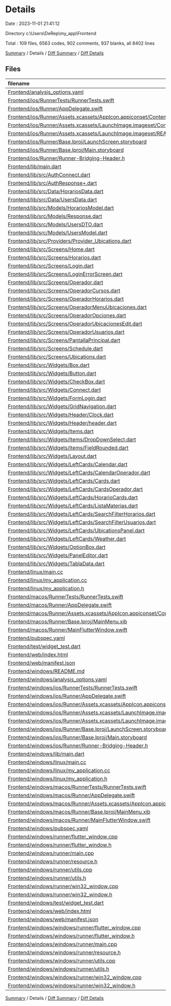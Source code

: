 # Details

Date : 2023-11-01 21:41:12

Directory c:\\Users\\DeRep\\my_app\\Frontend

Total : 109 files,  6563 codes, 902 comments, 937 blanks, all 8402 lines

[Summary](results.md) / Details / [Diff Summary](diff.md) / [Diff Details](diff-details.md)

## Files
| filename | language | code | comment | blank | total |
| :--- | :--- | ---: | ---: | ---: | ---: |
| [Frontend/analysis_options.yaml](/Frontend/analysis_options.yaml) | YAML | 3 | 23 | 4 | 30 |
| [Frontend/ios/RunnerTests/RunnerTests.swift](/Frontend/ios/RunnerTests/RunnerTests.swift) | Swift | 7 | 2 | 4 | 13 |
| [Frontend/ios/Runner/AppDelegate.swift](/Frontend/ios/Runner/AppDelegate.swift) | Swift | 12 | 0 | 2 | 14 |
| [Frontend/ios/Runner/Assets.xcassets/AppIcon.appiconset/Contents.json](/Frontend/ios/Runner/Assets.xcassets/AppIcon.appiconset/Contents.json) | JSON | 122 | 0 | 1 | 123 |
| [Frontend/ios/Runner/Assets.xcassets/LaunchImage.imageset/Contents.json](/Frontend/ios/Runner/Assets.xcassets/LaunchImage.imageset/Contents.json) | JSON | 23 | 0 | 1 | 24 |
| [Frontend/ios/Runner/Assets.xcassets/LaunchImage.imageset/README.md](/Frontend/ios/Runner/Assets.xcassets/LaunchImage.imageset/README.md) | Markdown | 3 | 0 | 2 | 5 |
| [Frontend/ios/Runner/Base.lproj/LaunchScreen.storyboard](/Frontend/ios/Runner/Base.lproj/LaunchScreen.storyboard) | XML | 36 | 1 | 1 | 38 |
| [Frontend/ios/Runner/Base.lproj/Main.storyboard](/Frontend/ios/Runner/Base.lproj/Main.storyboard) | XML | 25 | 1 | 1 | 27 |
| [Frontend/ios/Runner/Runner-Bridging-Header.h](/Frontend/ios/Runner/Runner-Bridging-Header.h) | C++ | 1 | 0 | 1 | 2 |
| [Frontend/lib/main.dart](/Frontend/lib/main.dart) | Dart | 63 | 5 | 9 | 77 |
| [Frontend/lib/src/AuthConnect.dart](/Frontend/lib/src/AuthConnect.dart) | Dart | 43 | 35 | 31 | 109 |
| [Frontend/lib/src/AuthResponse+.dart](/Frontend/lib/src/AuthResponse+.dart) | Dart | 10 | 0 | 2 | 12 |
| [Frontend/lib/src/Data/HorariosData.dart](/Frontend/lib/src/Data/HorariosData.dart) | Dart | 18 | 1 | 5 | 24 |
| [Frontend/lib/src/Data/UsersData.dart](/Frontend/lib/src/Data/UsersData.dart) | Dart | 19 | 2 | 11 | 32 |
| [Frontend/lib/src/Models/HorariosModel.dart](/Frontend/lib/src/Models/HorariosModel.dart) | Dart | 47 | 0 | 4 | 51 |
| [Frontend/lib/src/Models/Response.dart](/Frontend/lib/src/Models/Response.dart) | Dart | 26 | 0 | 8 | 34 |
| [Frontend/lib/src/Models/UsersDTO.dart](/Frontend/lib/src/Models/UsersDTO.dart) | Dart | 22 | 0 | 4 | 26 |
| [Frontend/lib/src/Models/UsersModel.dart](/Frontend/lib/src/Models/UsersModel.dart) | Dart | 49 | 0 | 4 | 53 |
| [Frontend/lib/src/Providers/Provider_Ubications.dart](/Frontend/lib/src/Providers/Provider_Ubications.dart) | Dart | 75 | 4 | 16 | 95 |
| [Frontend/lib/src/Screens/Home.dart](/Frontend/lib/src/Screens/Home.dart) | Dart | 82 | 6 | 12 | 100 |
| [Frontend/lib/src/Screens/Horarios.dart](/Frontend/lib/src/Screens/Horarios.dart) | Dart | 0 | 84 | 9 | 93 |
| [Frontend/lib/src/Screens/Login.dart](/Frontend/lib/src/Screens/Login.dart) | Dart | 97 | 2 | 5 | 104 |
| [Frontend/lib/src/Screens/LoginErrorScreen.dart](/Frontend/lib/src/Screens/LoginErrorScreen.dart) | Dart | 128 | 0 | 4 | 132 |
| [Frontend/lib/src/Screens/Operador.dart](/Frontend/lib/src/Screens/Operador.dart) | Dart | 97 | 5 | 9 | 111 |
| [Frontend/lib/src/Screens/OperadorCursos.dart](/Frontend/lib/src/Screens/OperadorCursos.dart) | Dart | 236 | 3 | 29 | 268 |
| [Frontend/lib/src/Screens/OperadorHorarios.dart](/Frontend/lib/src/Screens/OperadorHorarios.dart) | Dart | 388 | 20 | 22 | 430 |
| [Frontend/lib/src/Screens/OperadorMenuUbicaciones.dart](/Frontend/lib/src/Screens/OperadorMenuUbicaciones.dart) | Dart | 70 | 5 | 7 | 82 |
| [Frontend/lib/src/Screens/OperadorOpciones.dart](/Frontend/lib/src/Screens/OperadorOpciones.dart) | Dart | 88 | 6 | 7 | 101 |
| [Frontend/lib/src/Screens/OperadorUbicacionesEdit.dart](/Frontend/lib/src/Screens/OperadorUbicacionesEdit.dart) | Dart | 85 | 2 | 7 | 94 |
| [Frontend/lib/src/Screens/OperadorUsuarios.dart](/Frontend/lib/src/Screens/OperadorUsuarios.dart) | Dart | 342 | 6 | 19 | 367 |
| [Frontend/lib/src/Screens/PantallaPrincipal.dart](/Frontend/lib/src/Screens/PantallaPrincipal.dart) | Dart | 64 | 5 | 7 | 76 |
| [Frontend/lib/src/Screens/Schedule.dart](/Frontend/lib/src/Screens/Schedule.dart) | Dart | 192 | 2 | 7 | 201 |
| [Frontend/lib/src/Screens/Ubications.dart](/Frontend/lib/src/Screens/Ubications.dart) | Dart | 183 | 2 | 7 | 192 |
| [Frontend/lib/src/Widgets/Box.dart](/Frontend/lib/src/Widgets/Box.dart) | Dart | 27 | 1 | 7 | 35 |
| [Frontend/lib/src/Widgets/Button.dart](/Frontend/lib/src/Widgets/Button.dart) | Dart | 26 | 3 | 5 | 34 |
| [Frontend/lib/src/Widgets/CheckBox.dart](/Frontend/lib/src/Widgets/CheckBox.dart) | Dart | 26 | 0 | 6 | 32 |
| [Frontend/lib/src/Widgets/Connect.dart](/Frontend/lib/src/Widgets/Connect.dart) | Dart | 31 | 13 | 14 | 58 |
| [Frontend/lib/src/Widgets/FormLogin.dart](/Frontend/lib/src/Widgets/FormLogin.dart) | Dart | 113 | 0 | 6 | 119 |
| [Frontend/lib/src/Widgets/GridNavigation.dart](/Frontend/lib/src/Widgets/GridNavigation.dart) | Dart | 22 | 0 | 3 | 25 |
| [Frontend/lib/src/Widgets/Header/Clock.dart](/Frontend/lib/src/Widgets/Header/Clock.dart) | Dart | 64 | 1 | 18 | 83 |
| [Frontend/lib/src/Widgets/Header/header.dart](/Frontend/lib/src/Widgets/Header/header.dart) | Dart | 59 | 66 | 21 | 146 |
| [Frontend/lib/src/Widgets/Items.dart](/Frontend/lib/src/Widgets/Items.dart) | Dart | 29 | 0 | 10 | 39 |
| [Frontend/lib/src/Widgets/Items/DropDownSelect.dart](/Frontend/lib/src/Widgets/Items/DropDownSelect.dart) | Dart | 52 | 1 | 10 | 63 |
| [Frontend/lib/src/Widgets/Items/FieldRounded.dart](/Frontend/lib/src/Widgets/Items/FieldRounded.dart) | Dart | 44 | 2 | 6 | 52 |
| [Frontend/lib/src/Widgets/Layout.dart](/Frontend/lib/src/Widgets/Layout.dart) | Dart | 19 | 1 | 6 | 26 |
| [Frontend/lib/src/Widgets/LeftCards/Calendar.dart](/Frontend/lib/src/Widgets/LeftCards/Calendar.dart) | Dart | 64 | 1 | 5 | 70 |
| [Frontend/lib/src/Widgets/LeftCards/CalendarOperador.dart](/Frontend/lib/src/Widgets/LeftCards/CalendarOperador.dart) | Dart | 65 | 1 | 5 | 71 |
| [Frontend/lib/src/Widgets/LeftCards/Cards.dart](/Frontend/lib/src/Widgets/LeftCards/Cards.dart) | Dart | 26 | 1 | 4 | 31 |
| [Frontend/lib/src/Widgets/LeftCards/CardsOperador.dart](/Frontend/lib/src/Widgets/LeftCards/CardsOperador.dart) | Dart | 26 | 1 | 4 | 31 |
| [Frontend/lib/src/Widgets/LeftCards/HorarioCards.dart](/Frontend/lib/src/Widgets/LeftCards/HorarioCards.dart) | Dart | 80 | 37 | 26 | 143 |
| [Frontend/lib/src/Widgets/LeftCards/ListaMaterias.dart](/Frontend/lib/src/Widgets/LeftCards/ListaMaterias.dart) | Dart | 83 | 43 | 23 | 149 |
| [Frontend/lib/src/Widgets/LeftCards/SearchFilterHorarios.dart](/Frontend/lib/src/Widgets/LeftCards/SearchFilterHorarios.dart) | Dart | 160 | 22 | 7 | 189 |
| [Frontend/lib/src/Widgets/LeftCards/SearchFilterUsuarios.dart](/Frontend/lib/src/Widgets/LeftCards/SearchFilterUsuarios.dart) | Dart | 116 | 22 | 7 | 145 |
| [Frontend/lib/src/Widgets/LeftCards/UbicationsPanel.dart](/Frontend/lib/src/Widgets/LeftCards/UbicationsPanel.dart) | Dart | 176 | 2 | 11 | 189 |
| [Frontend/lib/src/Widgets/LeftCards/Weather.dart](/Frontend/lib/src/Widgets/LeftCards/Weather.dart) | Dart | 15 | 0 | 3 | 18 |
| [Frontend/lib/src/Widgets/OptionBox.dart](/Frontend/lib/src/Widgets/OptionBox.dart) | Dart | 53 | 1 | 5 | 59 |
| [Frontend/lib/src/Widgets/PanelEditor.dart](/Frontend/lib/src/Widgets/PanelEditor.dart) | Dart | 78 | 0 | 19 | 97 |
| [Frontend/lib/src/Widgets/TablaData.dart](/Frontend/lib/src/Widgets/TablaData.dart) | Dart | 0 | 0 | 1 | 1 |
| [Frontend/linux/main.cc](/Frontend/linux/main.cc) | C++ | 5 | 0 | 2 | 7 |
| [Frontend/linux/my_application.cc](/Frontend/linux/my_application.cc) | C++ | 74 | 11 | 20 | 105 |
| [Frontend/linux/my_application.h](/Frontend/linux/my_application.h) | C++ | 7 | 7 | 5 | 19 |
| [Frontend/macos/RunnerTests/RunnerTests.swift](/Frontend/macos/RunnerTests/RunnerTests.swift) | Swift | 7 | 2 | 4 | 13 |
| [Frontend/macos/Runner/AppDelegate.swift](/Frontend/macos/Runner/AppDelegate.swift) | Swift | 8 | 0 | 2 | 10 |
| [Frontend/macos/Runner/Assets.xcassets/AppIcon.appiconset/Contents.json](/Frontend/macos/Runner/Assets.xcassets/AppIcon.appiconset/Contents.json) | JSON | 68 | 0 | 1 | 69 |
| [Frontend/macos/Runner/Base.lproj/MainMenu.xib](/Frontend/macos/Runner/Base.lproj/MainMenu.xib) | XML | 343 | 0 | 1 | 344 |
| [Frontend/macos/Runner/MainFlutterWindow.swift](/Frontend/macos/Runner/MainFlutterWindow.swift) | Swift | 12 | 0 | 4 | 16 |
| [Frontend/pubspec.yaml](/Frontend/pubspec.yaml) | YAML | 57 | 59 | 22 | 138 |
| [Frontend/test/widget_test.dart](/Frontend/test/widget_test.dart) | Dart | 14 | 10 | 7 | 31 |
| [Frontend/web/index.html](/Frontend/web/index.html) | HTML | 38 | 16 | 6 | 60 |
| [Frontend/web/manifest.json](/Frontend/web/manifest.json) | JSON | 35 | 0 | 1 | 36 |
| [Frontend/windows/README.md](/Frontend/windows/README.md) | Markdown | 10 | 0 | 7 | 17 |
| [Frontend/windows/analysis_options.yaml](/Frontend/windows/analysis_options.yaml) | YAML | 3 | 22 | 4 | 29 |
| [Frontend/windows/ios/RunnerTests/RunnerTests.swift](/Frontend/windows/ios/RunnerTests/RunnerTests.swift) | Swift | 7 | 2 | 4 | 13 |
| [Frontend/windows/ios/Runner/AppDelegate.swift](/Frontend/windows/ios/Runner/AppDelegate.swift) | Swift | 12 | 0 | 2 | 14 |
| [Frontend/windows/ios/Runner/Assets.xcassets/AppIcon.appiconset/Contents.json](/Frontend/windows/ios/Runner/Assets.xcassets/AppIcon.appiconset/Contents.json) | JSON | 122 | 0 | 1 | 123 |
| [Frontend/windows/ios/Runner/Assets.xcassets/LaunchImage.imageset/Contents.json](/Frontend/windows/ios/Runner/Assets.xcassets/LaunchImage.imageset/Contents.json) | JSON | 23 | 0 | 1 | 24 |
| [Frontend/windows/ios/Runner/Assets.xcassets/LaunchImage.imageset/README.md](/Frontend/windows/ios/Runner/Assets.xcassets/LaunchImage.imageset/README.md) | Markdown | 3 | 0 | 2 | 5 |
| [Frontend/windows/ios/Runner/Base.lproj/LaunchScreen.storyboard](/Frontend/windows/ios/Runner/Base.lproj/LaunchScreen.storyboard) | XML | 36 | 1 | 1 | 38 |
| [Frontend/windows/ios/Runner/Base.lproj/Main.storyboard](/Frontend/windows/ios/Runner/Base.lproj/Main.storyboard) | XML | 25 | 1 | 1 | 27 |
| [Frontend/windows/ios/Runner/Runner-Bridging-Header.h](/Frontend/windows/ios/Runner/Runner-Bridging-Header.h) | C++ | 1 | 0 | 1 | 2 |
| [Frontend/windows/lib/main.dart](/Frontend/windows/lib/main.dart) | Dart | 60 | 54 | 12 | 126 |
| [Frontend/windows/linux/main.cc](/Frontend/windows/linux/main.cc) | C++ | 5 | 0 | 2 | 7 |
| [Frontend/windows/linux/my_application.cc](/Frontend/windows/linux/my_application.cc) | C++ | 74 | 11 | 20 | 105 |
| [Frontend/windows/linux/my_application.h](/Frontend/windows/linux/my_application.h) | C++ | 7 | 7 | 5 | 19 |
| [Frontend/windows/macos/RunnerTests/RunnerTests.swift](/Frontend/windows/macos/RunnerTests/RunnerTests.swift) | Swift | 7 | 2 | 4 | 13 |
| [Frontend/windows/macos/Runner/AppDelegate.swift](/Frontend/windows/macos/Runner/AppDelegate.swift) | Swift | 8 | 0 | 2 | 10 |
| [Frontend/windows/macos/Runner/Assets.xcassets/AppIcon.appiconset/Contents.json](/Frontend/windows/macos/Runner/Assets.xcassets/AppIcon.appiconset/Contents.json) | JSON | 68 | 0 | 1 | 69 |
| [Frontend/windows/macos/Runner/Base.lproj/MainMenu.xib](/Frontend/windows/macos/Runner/Base.lproj/MainMenu.xib) | XML | 343 | 0 | 1 | 344 |
| [Frontend/windows/macos/Runner/MainFlutterWindow.swift](/Frontend/windows/macos/Runner/MainFlutterWindow.swift) | Swift | 12 | 0 | 4 | 16 |
| [Frontend/windows/pubspec.yaml](/Frontend/windows/pubspec.yaml) | YAML | 16 | 60 | 15 | 91 |
| [Frontend/windows/runner/flutter_window.cpp](/Frontend/windows/runner/flutter_window.cpp) | C++ | 49 | 7 | 16 | 72 |
| [Frontend/windows/runner/flutter_window.h](/Frontend/windows/runner/flutter_window.h) | C++ | 20 | 5 | 9 | 34 |
| [Frontend/windows/runner/main.cpp](/Frontend/windows/runner/main.cpp) | C++ | 30 | 4 | 10 | 44 |
| [Frontend/windows/runner/resource.h](/Frontend/windows/runner/resource.h) | C++ | 9 | 6 | 2 | 17 |
| [Frontend/windows/runner/utils.cpp](/Frontend/windows/runner/utils.cpp) | C++ | 54 | 2 | 10 | 66 |
| [Frontend/windows/runner/utils.h](/Frontend/windows/runner/utils.h) | C++ | 8 | 6 | 6 | 20 |
| [Frontend/windows/runner/win32_window.cpp](/Frontend/windows/runner/win32_window.cpp) | C++ | 210 | 24 | 55 | 289 |
| [Frontend/windows/runner/win32_window.h](/Frontend/windows/runner/win32_window.h) | C++ | 48 | 31 | 24 | 103 |
| [Frontend/windows/test/widget_test.dart](/Frontend/windows/test/widget_test.dart) | Dart | 14 | 10 | 7 | 31 |
| [Frontend/windows/web/index.html](/Frontend/windows/web/index.html) | HTML | 38 | 16 | 6 | 60 |
| [Frontend/windows/web/manifest.json](/Frontend/windows/web/manifest.json) | JSON | 35 | 0 | 1 | 36 |
| [Frontend/windows/windows/runner/flutter_window.cpp](/Frontend/windows/windows/runner/flutter_window.cpp) | C++ | 49 | 7 | 16 | 72 |
| [Frontend/windows/windows/runner/flutter_window.h](/Frontend/windows/windows/runner/flutter_window.h) | C++ | 20 | 5 | 9 | 34 |
| [Frontend/windows/windows/runner/main.cpp](/Frontend/windows/windows/runner/main.cpp) | C++ | 30 | 4 | 10 | 44 |
| [Frontend/windows/windows/runner/resource.h](/Frontend/windows/windows/runner/resource.h) | C++ | 9 | 6 | 2 | 17 |
| [Frontend/windows/windows/runner/utils.cpp](/Frontend/windows/windows/runner/utils.cpp) | C++ | 54 | 2 | 10 | 66 |
| [Frontend/windows/windows/runner/utils.h](/Frontend/windows/windows/runner/utils.h) | C++ | 8 | 6 | 6 | 20 |
| [Frontend/windows/windows/runner/win32_window.cpp](/Frontend/windows/windows/runner/win32_window.cpp) | C++ | 210 | 24 | 55 | 289 |
| [Frontend/windows/windows/runner/win32_window.h](/Frontend/windows/windows/runner/win32_window.h) | C++ | 48 | 31 | 24 | 103 |

[Summary](results.md) / Details / [Diff Summary](diff.md) / [Diff Details](diff-details.md)